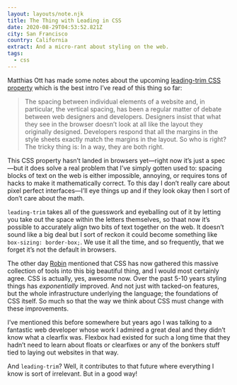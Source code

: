 ```yaml
---
layout: layouts/note.njk
title: The Thing with Leading in CSS
date: 2020-08-29T04:53:52.821Z
city: San Francisco
country: California
extract: And a micro-rant about styling on the web.
tags:
  - css
---
```


Matthias Ott has made some notes about the upcoming [leading-trim CSS property](https://matthiasott.com/notes/the-thing-with-leading-in-css) which is the best intro I’ve read of this thing so far:

> The spacing between individual elements of a website and, in particular, the vertical spacing, has been a regular matter of debate between web designers and developers. Designers insist that what they see in the browser doesn’t look at all like the layout they originally designed. Developers respond that all the margins in the style sheets exactly match the margins in the layout. So who is right? The tricky thing is: In a way, they are both right.

This CSS property hasn’t landed in browsers yet—right now it’s just a spec—but it does solve a real problem that I’ve simply gotten used to: spacing blocks of text on the web is either impossible, annoying, or requires tons of hacks to make it mathematically correct. To this day I don’t really care about pixel perfect interfaces—I’ll eye things up and if they look okay then I sort of don’t care about the math.

`leading-trim` takes all of the guesswork and eyeballing out of it by letting you take out the space within the letters themselves, so thaat now it’s possible to accurately align two bits of text together on the web. It doesn’t sound like a big deal but I sort of reckon it could become something like `box-sizing: border-box;`. We use it all the time, and so frequently, that we forget it’s not the default in browsers.

The other day [Robin](http://robinsloan.com) mentioned that CSS has now gathered this massive collection of tools into this big beautiful thing, and I would most certainly agree. CSS is actually, yes, awesome now. Over the past 5-10 years styling things has _exponentially_ improved. And not just with tacked-on features, but the whole infrastructure underlying the language; the foundations of CSS itself. So much so that the way we think about CSS must change with these improvements.

I’ve mentioned this before somewhere but years ago I was talking to a fantastic web developer whose work I admired a great deal and they didn’t know what a clearfix was. Flexbox had existed for such a long time that they hadn’t need to learn about floats or clearfixes or any of the bonkers stuff tied to laying out websites in that way.

And `leading-trim`? Well, it contributes to that future where everything I know is sort of irrelevant. But in a good way!
